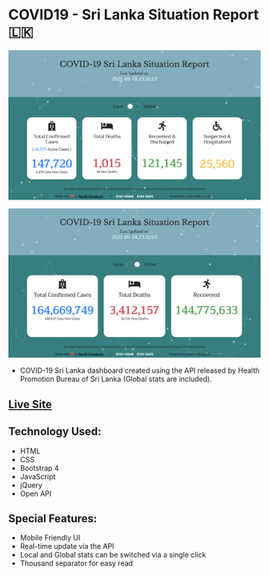 # COVID19 - Sri Lanka Situation Report 🇱🇰

![covid19-sl](https://github.com/kalharatennakoon/covid19-sl/blob/main/images/covid-19sl_3.png?raw=true)

![covid19-sl](https://github.com/kalharatennakoon/covid19-sl/blob/main/images/covid-19sl_global.png?raw=true)

* COVID-19 Sri Lanka dashboard created using the API released by Health Promotion Bureau of Sri Lanka (Global stats are included).
## [Live Site]()

## Technology Used:
* HTML
* CSS
* Bootstrap 4
* JavaScript
* jQuery
* Open API

## Special Features:
* Mobile Friendly UI
* Real-time update via the API
* Local and Global stats can be switched via a single click
* Thousand separator for easy read

